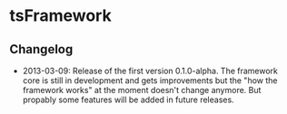 tsFramework
===========
Changelog
---------
- 2013-03-09: Release of the first version 0.1.0-alpha. The framework core is still in development and gets improvements but the "how the framework works" at the moment doesn't change anymore. But propably some features will be added in future releases.

